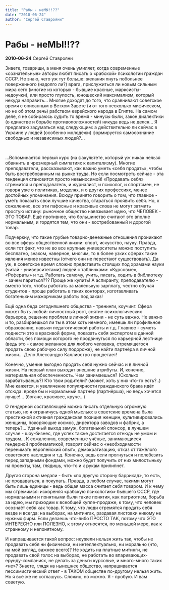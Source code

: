 ```yaml
---
title: "Рабы - неМЫ!!??"
date: "2010-06-24"
author: "Сергей Ставрояни"
---
```


# Рабы - неМЫ!!??

**2010-06-24** Сергей Ставрояни

Знаете, товарищи, а меня очень умиляет, когда современные «сознательные» авторы любят писать о «рабской» психологии граждан СССР. Не знаю, чего уж тут больше: желания пнуть побольнее поверженного (надолго ли?) врага, прислужиться ли новым сильным мира сего (многие из которых - бывшие красные, марксисты-недоучки), или просто глупость, юношеский максимализм, который некуда направить... Многие доходят до того, что сравнивают советское время с описанным в Ветхом Завете (и от того несколько мифическом, но не об этом речь) рабством еврейского народа в Египте. На самом деле, я не собираюсь судить то время - минусы были, закон диалектики (о единстве и борьбе противоположностей) никуда ведь не делся... Я предлагаю задуматься над следующим: а действительно ли сейчас в Украине у людей (особенно молодёжи) формируется самосознание свободных и независимых людей?...

 

...Вспоминается первый курс (на факультете, который уж никак нельзя обвинить в чрезмерный симпатиях к капитализму). Многие преподаватели, рассказывают, как важно уметь «себя продать», чтобы быть востребованным на рынке труда. Но если посмотреть сейчас - эта тенденция становится просто невыносимой! «Продавать себя» стремится и преподаватель, и журналист, и психолог, и спортсмен, не говоря уже о политиках, моделях, и о других профессиях, менее достойных упоминания. Всюду принято говорить о том, что главное - уметь показать свои лучшие качества, стараться проявить себя. Но, к сожалению, все эти пафосные и красивые слова не могут затмить простую истину: рыночное общество навязывает идею, что ЧЕЛОВЕК - ЭТО ТОВАР. Ещё противнее, что большинство считают это вполне нормальным, и гордятся тем, что они - востребованный и дорогой товар.

Подчеркну, что такие грубые товарно-денежные отношения проникают во все сферы общественной жизни: спорт, искусство, науку. Правда, если тот факт, что не во все крупные университеты можно поступить бесплатно, знаком, наверное, многим, то в более узких сферах такие явления менее известны (отчего они не перестают существовать). Да уж, в советское время сложно представить стоящих под храмами науки (читай - университетами) людей с табличками: «Курсовые», «Рефераты» и т.д. Работать самому, учить, писать, ходить в библиотеку - зачем париться??? Проще же купить! А аспиранту, преподавателю - вместо того, чтобы работать за маленькую зарплату, честно обучая студентов - проще работать в таких конторах, изготавливать богатеньким мажорчикам работы под заказ!

Ещё одна беда сегодняшнего общества - тренинги, коучинг. Сфера может быть любой: личностный рост, снятие психологических барьеров, решение проблем в личной жизни - не суть важно. Не важно и то, разбираешься ли ты в этом хоть немного, имеешь ли профильное образование, навыки педагогической работы и т.д. Главное - суметь поднести это в красивой форме, показать себя экспертом в данной области, без помощи которого не продвинуться по карьерной лестнице (ведь это - самое желанное для любого человека, стремящегося продать свою рабочую силу подороже), не найти партнёра в личной жизни... Дело Алессандро Каллиостро процветает!

Конечно, умение выгодно продать себя нужно сейчас и в личной жизни. На первый план выходят внешние атрибуты. И, конечно, материальная обеспеченность. Чем занимаешься? (Сколько зарабатываешь?) Кто твои родители? (может, хоть у них что-то есть?..) Мне кажется, и увеличение популярности гражданского брака идёт отсюда: вроде бы и нормальный партнёр (партнёрша), но ведь хочется лучше!... (богаче, красивее, круче...)

О гендерной составляющей можно писать отдельную огромную статью, но я ограничусь одной мыслью: в советские времена была престижной активная гражданская позиция женщин, культивировались женщины, покоряющие космос, директора заводов и фабрик, а теперь?... Удачный выход замуж, богатенький спонсор, в лучшем случае - шоу-бизнес, где успех также достигается отнюдь не умом и трудом... К сожалению, современные учёные, занимающиеся гендерной проблематикой, говорят сейчас о «необходимости перенимать европейский опыт», демократизацию, отказ от тяжёлого советского наследия и т.д. Конечно, ведь если прогнуться и полебезить перед западными фондами, можно будет получить от них милостыньку на проекты, там, глядишь, что-то и к рукам прилипнет.

Другая сторона медали - быть «по другую сторону баррикад», то есть, не продаваться, а покупать. Правда, в любом случае, такими могут быть лишь единицы - ведь общая масса считает себя товаром. И к чему мы стремимся: искореняя «рабскую психологию» бывшего СССР, где нормальными и понятными были такие понятия, как патриотизм, борьба за идею, мы приходим к всеобщей купле-продаже, к тому, что человек осознаёт себя как товар. К тому, что люди стремятся продать себя везде и всегда: на выборах, на митингах, раздавая листовки никому не нужных фирм. Если делаешь что-либо ПРОСТО ТАК, потому что ЭТО ИНТЕРЕСНО или ПОЛЕЗНО, к этому относятся, по меньшей мере, как к странному и непонятному.

И напрашивается такой вопрос: неужели нельзя жить так, чтобы не продавать себя ни физически, ни интеллектуально, ни морально (что, на мой взгляд, важнее всего)? Не ходить на платные митинги, не продавать свой голос на выборах, не работать во впаривающих-ерунду-компаниях, не делать за деньги курсовые, и много-много таких «не»? Знаете, глядя на нынешнее общество, напрашивается пессимистический ответ - в ТАКОМ обществе по-другому нельзя жить. Но я всё же не соглашусь. Сложно, но можно. Я - пробую. И вам советую.